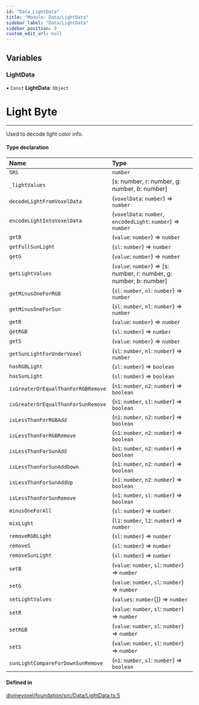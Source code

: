 ```yaml
---
id: "Data_LightData"
title: "Module: Data/LightData"
sidebar_label: "Data/LightData"
sidebar_position: 0
custom_edit_url: null
---
```


## Variables

### LightData

• `Const` **LightData**: `Object`

# Light Byte
---
Used to decode light color info.

#### Type declaration

| Name | Type |
| :------ | :------ |
| `SRS` | `number` |
| `_lightValues` | [s: number, r: number, g: number, b: number] |
| `decodeLightFromVoxelData` | (`voxelData`: `number`) => `number` |
| `encodeLightIntoVoxelData` | (`voxelData`: `number`, `encodedLight`: `number`) => `number` |
| `getB` | (`value`: `number`) => `number` |
| `getFullSunLight` | (`sl`: `number`) => `number` |
| `getG` | (`value`: `number`) => `number` |
| `getLightValues` | (`value`: `number`) => [s: number, r: number, g: number, b: number] |
| `getMinusOneForRGB` | (`sl`: `number`, `nl`: `number`) => `number` |
| `getMinusOneForSun` | (`sl`: `number`, `nl`: `number`) => `number` |
| `getR` | (`value`: `number`) => `number` |
| `getRGB` | (`sl`: `number`) => `number` |
| `getS` | (`value`: `number`) => `number` |
| `getSunLightForUnderVoxel` | (`sl`: `number`, `nl`: `number`) => `number` |
| `hasRGBLight` | (`sl`: `number`) => `boolean` |
| `hasSunLight` | (`sl`: `number`) => `boolean` |
| `isGreaterOrEqualThanForRGBRemove` | (`n1`: `number`, `n2`: `number`) => `boolean` |
| `isGreaterOrEqualThanForSunRemove` | (`n1`: `number`, `sl`: `number`) => `boolean` |
| `isLessThanForRGBAdd` | (`n1`: `number`, `n2`: `number`) => `boolean` |
| `isLessThanForRGBRemove` | (`n1`: `number`, `n2`: `number`) => `boolean` |
| `isLessThanForSunAdd` | (`n1`: `number`, `n2`: `number`) => `boolean` |
| `isLessThanForSunAddDown` | (`n1`: `number`, `n2`: `number`) => `boolean` |
| `isLessThanForSunAddUp` | (`n1`: `number`, `n2`: `number`) => `boolean` |
| `isLessThanForSunRemove` | (`n1`: `number`, `sl`: `number`) => `boolean` |
| `minusOneForAll` | (`sl`: `number`) => `number` |
| `mixLight` | (`l1`: `number`, `l2`: `number`) => `number` |
| `removeRGBLight` | (`sl`: `number`) => `number` |
| `removeS` | (`sl`: `number`) => `number` |
| `removeSunLight` | (`sl`: `number`) => `number` |
| `setB` | (`value`: `number`, `sl`: `number`) => `number` |
| `setG` | (`value`: `number`, `sl`: `number`) => `number` |
| `setLightValues` | (`values`: `number`[]) => `number` |
| `setR` | (`value`: `number`, `sl`: `number`) => `number` |
| `setRGB` | (`value`: `number`, `sl`: `number`) => `number` |
| `setS` | (`value`: `number`, `sl`: `number`) => `number` |
| `sunLightCompareForDownSunRemove` | (`n1`: `number`, `sl`: `number`) => `boolean` |

#### Defined in

[divinevoxel/foundation/src/Data/LightData.ts:5](https://github.com/lucasdamianjohnson/DivineVoxelEngine/blob/596fa7391478620ed460dfb4856ff0a763b91c49/divinevoxel/foundation/src/Data/LightData.ts#L5)
